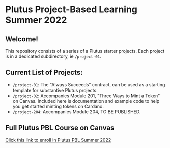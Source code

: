 # Plutus Project-Based Learning Summer 2022

## Welcome!
This repository consists of a series of a Plutus starter projects. Each project is in a dedicated subdirectory, ie `/project-01`.

## Current List of Projects:
- `/project-01`: The "Always Succeeds" contract, can be used as a starting template for substantive Plutus projects.
- `/project-02`: Accompanies Module 201, "Three Ways to Mint a Token" on Canvas. Included here is documentation and example code to help you get started minting tokens on Cardano.
- `/project-204`: Accompanies Module 204, TO BE PUBLISHED. 

## Full Plutus PBL Course on Canvas
[Click this link to enroll in Plutus PBL Summer 2022](https://gimbalabs.instructure.com/enroll/3CFNFB)
